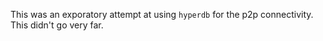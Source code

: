 This was an exporatory attempt at using `hyperdb` for the p2p connectivity. This didn't go very far.

